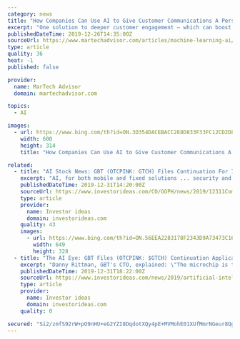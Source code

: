```yaml
---
category: news
title: "How Companies Can Use AI to Give Customer Communications A Personal Touch"
excerpt: "One solution to deeper customer engagement – which can boost a company’s all-important Net Promoter Scores and fine-tune those critical Next Best Action marketing strategies – is the utilization of Artificial Intelligence (AI) for routine account and financial communications. Learn More: Want to Reach Your Customers? Strike up a ..."
publishedDateTime: 2019-12-26T14:35:00Z
sourceUrl: https://www.martechadvisor.com/articles/machine-learning-ai/how-companies-can-use-ai-to-give-customer-communications-a-personal-touch/
type: article
quality: 36
heat: -1
published: false

provider:
  name: MarTech Advisor
  domain: martechadvisor.com

topics:
  - AI

images:
  - url: https://www.bing.com/th?id=ON.3D354DACEBACC2E8D833F33FC12CD2D8
    width: 600
    height: 314
    title: "How Companies Can Use AI to Give Customer Communications A Personal Touch"

related:
  - title: "AI Stock News: GBT (OTCPINK: GTCH) Files Continuation For Its Communication Microchip Patent"
    excerpt: "AI, for both mobile and fixed solutions ... security and network's capabilities. The chip communicates via satellite and/or its private network in order to connect with other same chips that are on the network. The chip is operating in real time, enabling GBT's advanced security and auto error-correction communication protocol."
    publishedDateTime: 2019-12-31T14:20:00Z
    sourceUrl: https://www.investorideas.com/CO/GOPH/news/2019/12311CommunicationMicrochipPatent.asp
    type: article
    provider:
      name: Investor ideas
      domain: investorideas.com
    quality: 43
    images:
      - url: https://www.bing.com/th?id=ON.56EEA2283178F2343D9A73473C16A048
        width: 649
        height: 328
  - title: "The AI Eye: GBT Files (OTCPINK: $GTCH) Continuation Application for Microchip Patent, NTT Partners with Mitsubishi for AI-Powered Food Distribution"
    excerpt: "Danny Rittman, GBT's CTO, explained: \"The microchip is targeted to be implemented as an independent IP unit on an existing chip or on device's micro SIM/Board ... IoT industry in order to create new technological advancements.\" NTT has been working on AI research in a groupwide effort. By teaming up with Mitsubishi, which has domestic food ..."
    publishedDateTime: 2019-12-31T18:22:00Z
    sourceUrl: https://www.investorideas.com/news/2019/artificial-intelligence/12311AIEye-GTCH-NTT-Mitsubishi.asp
    type: article
    provider:
      name: Investor ideas
      domain: investorideas.com
    quality: 0

secured: "Si2/zmfS92rW+pO9nHU+eG2YZI8DqdotXQy4pE+MVMohE01XUfMmrNGeur8Qgv7R19pcIslaUxcFGKRkrUpmzy5LjKlw5cpsJujdh2VBtsDx6fOYYA7hVAlO3HZCXRgT033QpChVFMNLeWN8UWtE4yvW1ubw3BKPsekMuRVIfuzRfGE4meAYF5Z1juHK9PsPF3eXNFsB+L4rbuG9cPpDad3N59AqC2cAB2WSqUwk2KFX/Le/WufGZ3DIBTIt98eIvPlvXxIDNpkxJVXSfwwP0A==;ekJJqWQnSQRWtmeJzBGsog=="
---
```


